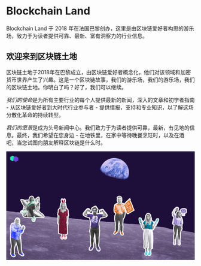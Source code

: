 # 

# Blockchain Land

Blockchain Land 于 2018 年在法国巴黎创办，这里是由区块链爱好者构思的游乐场，致力于为读者提供可靠、最新、富有洞察力的行业信息。

## 欢迎来到区块链土地

区块链土地于2018年在巴黎成立，由区块链爱好者概念化，他们对该领域和加密货币世界产生了兴趣。这是一个区块链故事，我们的游乐场，我们的游乐场，我们的区块链土地。你明白了吗？好了，我们可以继续。

*我们的使命*是为所有主要行业的每个人提供最新的新闻，深入的文章和初学者指南 - 从区块链爱好者到大时代行业参与者 - 提供情报，支持和专业知识，以了解这场分散化革命的持续转型。

*我们的愿景*是成为头号新闻中心。我们致力于为读者提供可靠，最新，有见地的信息。最终，我们希望在您身边 - 在地铁里，在家中等待晚餐烹饪时，以及在酒吧，当您试图向朋友解释区块链是什么时。

![QQ](88.png)



